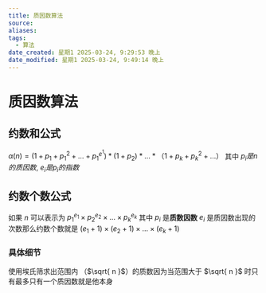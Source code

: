 ```yaml
---
title: 质因数算法
source: 
aliases: 
tags:
  - 算法
date_created: 星期1 2025-03-24, 9:29:53 晚上
date_modified: 星期1 2025-03-24, 9:49:14 晚上
---
```


# 质因数算法

## 约数和公式
$\alpha(n) = (1+p_{1}+p_{1}^2+\dots+p_{1}^{e^{1}})*(1+p_{2})*\dots*（1+p_{k}+p_{k}^2+\dots）$
其中 $p_{i}是n的质因数$, $e_{i}是p_{i}的指数$

## 约数个数公式
如果 $n$ 可以表示为 $p_{1}^{e_{1}} \times p_{2}^{e_{2}} \times \dots \times p_{k}^{e_{k}}$
其中 $p_{i}$ 是**质数因数**  $e_{i}$ 是质因数出现的次数那么约数个数就是 $(e_{1}+1) \times (e_{2}+1) \times \dots \times (e_{k}+1)$

### 具体细节
使用埃氏筛求出范围内 （$\sqrt{ n }$）的质数因为当范围大于 $\sqrt{ n }$ 时只有最多只有一个质因数就是他本身
